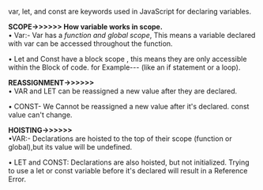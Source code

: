 var, let, and const are keywords used in JavaScript for declaring variables.

**SCOPE->>>>>> How variable works in scope.** <br>
• Var:- Var has a *function and global scope*, This means a variable declared with var can be accessed throughout the function.

• Let and Const have a block scope , this means they are only accessible within the Block of code.
for Example--- (like an if statement or a loop).


**REASSIGNMENT->>>>>>** <br>
• VAR and LET can be reassigned a new value after they are declared.

• CONST- We Cannot be reassigned a new value after it's declared. const value can't change.


**HOISTING->>>>>>** <br>
•VAR:- Declarations are hoisted to the top of their scope (function or global),but its value will be undefined.

• LET and CONST: Declarations are also hoisted, but not initialized. Trying to use a let or const  variable before it's declared will result in a Reference Error.
